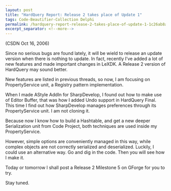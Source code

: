 ```yaml
---
layout: post
title: "HardQuery Report: Release 2 takes place of Update 1"
tags: Code-Beautifier-Collection Delphi
permalink: /hardquery-report-release-2-takes-place-of-update-1-1c26ab8a9617
excerpt_separator: <!--more-->
---
```

(CSDN Oct 16, 2006)

Since no serious bugs are found lately, it will be wield to release an update version when there is nothing to update. In fact, recently I’ve added a lot of new features and made important changes in LeXDK. A Release 2 version of HardQuery may sound better.
<!--more-->

New features are listed in previous threads, so now, I am focusing on PropertyService unit, a Registry pattern implementation.

When I made AStyle AddIn for SharpDevelop, I found out how to make use of Editor Buffer, that was how I added Undo support in HardQuery Final. This time I find out how SharpDevelop manages preferences through its PropertyService unit. I am not cloning it.

Because now I know how to build a Hashtable, and get a new deeper Serialization unit from Code Project, both techniques are used inside my PropertyService.

However, simple options are conveniently managed in this way, while complex objects are not correctly serialized and deserialized. Luckily, I could use an alternative way. Go and dig in the code. Then you will see how I make it.

Today or tomorrow I shall post a Release 2 Milestone 5 on GForge for you to try.

Stay tuned.
